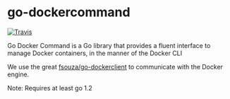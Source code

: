go-dockercommand
================

[![Travis](http://img.shields.io/travis/bywan/go-dockercommand.svg)](https://travis-ci.org/bywan/go-dockercommand)

Go Docker Command is a Go library that provides a fluent interface to manage Docker
containers, in the manner of the Docker CLI

We use the great [fsouza/go-dockerclient](https://github.com/fsouza/go-dockerclient)
to communicate with the Docker engine.

Note: Requires at least go 1.2
